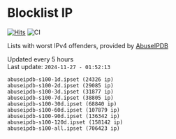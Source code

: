 # Blocklist IP

[![Hits](https://hits.seeyoufarm.com/api/count/incr/badge.svg?url=https%3A%2F%2Fgithub.com%2Fborestad%2Fblocklist-ip%2F&count_bg=%2379C83D&title_bg=%23555555&icon=&icon_color=%23E7E7E7&title=hits&edge_flat=false)](https://hits.seeyoufarm.com)  ![CI](https://img.shields.io/github/workflow/status/borestad/blocklist-ip/CI?style=flat-square)

Lists with worst IPv4 offenders, provided by [AbuseIPDB](https://www.abuseipdb.com/)

<!-- FOOTER-PLACEHOLDER -->
Updated every 5 hours<br>
Last update: `2024-11-27 - 01:52:13`
```
abuseipdb-s100-1d.ipset (24326 ip)
abuseipdb-s100-2d.ipset (29085 ip)
abuseipdb-s100-3d.ipset (31877 ip)
abuseipdb-s100-7d.ipset (38805 ip)
abuseipdb-s100-30d.ipset (68840 ip)
abuseipdb-s100-60d.ipset (107879 ip)
abuseipdb-s100-90d.ipset (136342 ip)
abuseipdb-s100-120d.ipset (158142 ip)
abuseipdb-s100-all.ipset (706423 ip)
```
